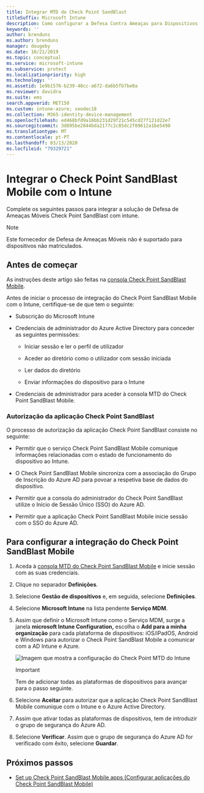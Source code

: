 ```yaml
---
title: Integrar MTD do Check Point SandBlast
titleSuffix: Microsoft Intune
description: Como configurar a Defesa Contra Ameaças para Dispositivos Móveis (MTD) do Check Point SandBlast com o Intune para controlar o acesso de dispositivos móveis aos seus recursos empresariais.
keywords: ''
author: brenduns
ms.author: brenduns
manager: dougeby
ms.date: 10/21/2019
ms.topic: conceptual
ms.service: microsoft-intune
ms.subservice: protect
ms.localizationpriority: high
ms.technology: ''
ms.assetid: 1e9b1576-b239-48cc-a672-da6b5fb7be0a
ms.reviewer: davidra
ms.suite: ems
search.appverid: MET150
ms.custom: intune-azure; seodec18
ms.collection: M365-identity-device-management
ms.openlocfilehash: ed468bfd9a16bb231d29f21c545cd27f121d22e7
ms.sourcegitcommit: 3d895be2844bda2177c2c85dc2f09612a1be5490
ms.translationtype: MT
ms.contentlocale: pt-PT
ms.lasthandoff: 03/13/2020
ms.locfileid: "79329721"
---
```

# <a name="integrate-check-point-sandblast-mobile-with-intune"></a>Integrar o Check Point SandBlast Mobile com o Intune

Complete os seguintes passos para integrar a solução de Defesa de Ameaças Móveis Check Point SandBlast com intune.

> [!NOTE]
> Este fornecedor de Defesa de Ameaças Móveis não é suportado para dispositivos não matriculados.

## <a name="before-you-begin"></a>Antes de começar

As instruções deste artigo são feitas na [consola Check Point SandBlast Mobile](https://intune-4.eu1.locsec.net/). 

Antes de iniciar o processo de integração do Check Point SandBlast Mobile com o Intune, certifique-se de que tem o seguinte:

- Subscrição do Microsoft Intune

- Credenciais de administrador do Azure Active Directory para conceder as seguintes permissões:

  - Iniciar sessão e ler o perfil de utilizador

  - Aceder ao diretório como o utilizador com sessão iniciada

  - Ler dados do diretório

  - Enviar informações do dispositivo para o Intune

- Credenciais de administrador para aceder à consola MTD do Check Point SandBlast Mobile.

### <a name="check-point-sandblast-app-authorization"></a>Autorização da aplicação Check Point SandBlast

O processo de autorização da aplicação Check Point SandBlast consiste no seguinte:

- Permitir que o serviço Check Point SandBlast Mobile comunique informações relacionadas com o estado de funcionamento do dispositivo ao Intune.

- O Check Point SandBlast Mobile sincroniza com a associação do Grupo de Inscrição do Azure AD para povoar a respetiva base de dados do dispositivo.

- Permitir que a consola do administrador do Check Point SandBlast utilize o Início de Sessão Único (SSO) do Azure AD.

- Permitir que a aplicação Check Point SandBlast Mobile inicie sessão com o SSO do Azure AD.

## <a name="to-set-up-check-point-sandblast-mobile-integration"></a>Para configurar a integração do Check Point SandBlast Mobile

1. Aceda à [consola MTD do Check Point SandBlast Mobile](https://intune-4.eu1.locsec.net/) e inicie sessão com as suas credenciais.

2. Clique no separador **Definições**.

3. Selecione **Gestão de dispositivos** e, em seguida, selecione **Definições**.

4. Selecione **Microsoft Intune** na lista pendente **Serviço MDM**.

5. Assim que definir o Microsoft Intune como o Serviço MDM, surge a janela **microsoft Intune Configuration,** escolha o **Add para a minha organização** para cada plataforma de dispositivos: iOS/iPadOS, Android e Windows para autorizar o Check Point SandBlast Mobile a comunicar com a AD Intune e Azure.

    ![Imagem que mostra a configuração do Check Point MTD do Intune](./media/checkpoint-sandblast-mobile-mtd-connector-integration/checkpoint-MTD-1.PNG)

    > [!IMPORTANT]
    > Tem de adicionar todas as plataformas de dispositivos para avançar para o passo seguinte.

6. Selecione **Aceitar** para autorizar que a aplicação Check Point SandBlast Mobile comunique com o Intune e o Azure Active Directory.

7. Assim que ativar todas as plataformas de dispositivos, tem de introduzir o grupo de segurança do Azure AD.

8. Selecione **Verificar**. Assim que o grupo de segurança do Azure AD for verificado com êxito, selecione **Guardar**.

## <a name="next-steps"></a>Próximos passos

- [Set up Check Point SandBlast Mobile apps (Configurar aplicações do Check Point SandBlast Mobile)](mtd-apps-ios-app-configuration-policy-add-assign.md)
